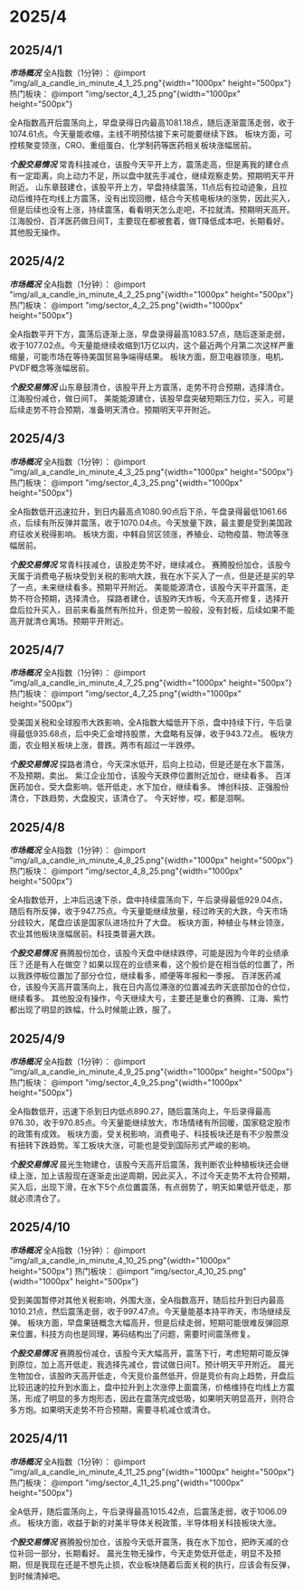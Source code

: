 # 2025/4

## 2025/4/1

***市场概况***
全A指数（1分钟）：
@import "img/all_a_candle_in_minute_4_1_25.png"{width="1000px" height="500px"}
热门板块：
@import "img/sector_4_1_25.png"{width="1000px" height="500px"}

全A指数高开后震荡向上，早盘录得日内最高1081.18点，随后逐渐震荡走弱，收于1074.61点。今天量能收缩，主线不明预估接下来可能要继续下跌。
板块方面，可控核聚变领涨，CRO、重组蛋白、化学制药等医药相关板块涨幅居前。

***个股交易情况***
常青科技减仓，该股今天平开上方，震荡走高，但是离我的建仓点有一定距离，向上动力不足，所以盘中就先手减仓，继续观察走势。预期明天平开附近。
山东章鼓建仓，该股平开上方，早盘持续震荡，11点后有拉动迹象，且拉动后维持在均线上方震荡，没有出现回撤，结合今天核电板块的涨势，因此买入，但是后续也没有上涨，持续震荡，看看明天怎么走吧，不拉就清。预期明天高开。
江海股份、百洋医药做日间T，主要现在都被套着，做T降低成本吧，长期看好。
其他股无操作。

## 2025/4/2

***市场概况***
全A指数（1分钟）：
@import "img/all_a_candle_in_minute_4_2_25.png"{width="1000px" height="500px"}
热门板块：
@import "img/sector_4_2_25.png"{width="1000px" height="500px"}

全A指数平开下方，震荡后逐渐上涨，早盘录得最高1083.57点，随后逐渐走弱，收于1077.02点。今天量能继续收缩到1万亿以内，这个最近两个月第二次这样严重缩量，可能市场在等待美国贸易争端得结果。
板块方面，厨卫电器领涨，电机、PVDF概念等涨幅居前。

***个股交易情况***
山东章鼓清仓，该股平开上方震荡，走势不符合预期，选择清仓。
江海股份减仓，做日间T。
美能能源建仓，该股早盘突破短期压力位，买入，可是后续走势不符合预期，准备明天清仓。预期明天平开附近。

## 2025/4/3

***市场概况***
全A指数（1分钟）：
@import "img/all_a_candle_in_minute_4_3_25.png"{width="1000px" height="500px"}
热门板块：
@import "img/sector_4_3_25.png"{width="1000px" height="500px"}

全A指数低开迅速拉升，到日内最高点1080.90点后下杀，午盘录得最低1061.66点，后续有所反弹并震荡，收于1070.04点。今天放量下跌，最主要是受到美国政府征收关税得影响。
板块方面，中韩自贸区领涨，养殖业、动物疫苗、物流等涨幅居前。

***个股交易情况***
常青科技减仓，该股走势不好，继续减仓。
赛腾股份加仓，该股今天属于消费电子板块受到关税的影响大跌，我在水下买入了一点，但是还是买的早了一点，未来继续看多。预期平开附近。
美能能源清仓，该股今天平开震荡，走势不符合预期，选择清仓。
探路者建仓，该股昨天炸板，今天高开修复，选择开盘后拉升买入，目前来看虽然有所拉升，但走势一般般，没有封板，后续如果不能高开就清仓离场。预期平开附近。

## 2025/4/7

***市场概况***
全A指数（1分钟）：
@import "img/all_a_candle_in_minute_4_7_25.png"{width="1000px" height="500px"}
热门板块：
@import "img/sector_4_7_25.png"{width="1000px" height="500px"}

受美国关税和全球股市大跌影响，全A指数大幅低开下杀，盘中持续下行，午后录得最低935.68点，后中央汇金增持股票，大盘略有反弹，收于943.72点。
板块方面，农业相关板块上涨，普跌。两市有超过一半跌停。

***个股交易情况***
探路者清仓，今天深水低开，后向上拉动，但是还是在水下震荡，不及预期，卖出。
紫江企业加仓，该股今天跌停位置附近加仓，继续看多。
百洋医药加仓，受大盘影响，低开低走，水下加仓，继续看多。
博创科技、正强股份清仓，下跌趋势，大盘股灾，该清仓了。
今天好惨，哎，都是泪啊。

## 2025/4/8

***市场概况***
全A指数（1分钟）：
@import "img/all_a_candle_in_minute_4_8_25.png"{width="1000px" height="500px"}
热门板块：
@import "img/sector_4_8_25.png"{width="1000px" height="500px"}

全A指数低开，上冲后迅速下杀，盘中持续震荡向下，午后录得最低929.04点，随后有所反弹，收于947.75点。今天量能继续放量，经过昨天的大跌，今天市场分歧较大，尾盘应该是国家队进场拉升了大盘。
板块方面，种植业与林业领涨，农业其他板块涨幅居前。科技类普遍大跌。

***个股交易情况***
赛腾股份加仓，该股今天盘中继续跌停，可能是因为今年的业绩承压？还是有人在做空？如果以现在的业绩来看，这个股价是在相当低的位置了，所以我跌停板位置加了部分仓位，继续看多，顺便等年报和一季报。
百洋医药减仓，该股今天高开震荡向上，我在日内高位滞涨的位置减去昨天底部加仓的仓位，继续看多。
其他股没有操作，今天继续大亏，主要还是重仓的赛腾、江海、紫竹都出现了明显的跌幅，什么时候能止跌，服了。

## 2025/4/9

***市场概况***
全A指数（1分钟）：
@import "img/all_a_candle_in_minute_4_9_25.png"{width="1000px" height="500px"}
热门板块：
@import "img/sector_4_9_25.png"{width="1000px" height="500px"}

全A指数低开，迅速下杀到日内低点890.27，随后震荡向上，午后录得最高976.30，收于970.85点。今天量能继续放大，市场情绪有所回暖，国家稳定股市的政策有成效。
板块方面，受关税影响，消费电子、科技板块还是有不少股票没有扭转下跌趋势。军工板块大涨，可能也是受到国际形式严峻的影响。

***个股交易情况***
晨光生物建仓，该股今天高开后震荡，我判断农业种植板块还会继续上涨，加上该股现在逐渐走出逆周期，因此买入，不过今天走势不太符合预期，买入后，出现下滑，在水下5个点位置震荡，有点弱势了，明天如果低开低走，那就必须清仓了。

## 2025/4/10

***市场概况***
全A指数（1分钟）：
@import "img/all_a_candle_in_minute_4_10_25.png"{width="1000px" height="500px"}
热门板块：
@import "img/sector_4_10_25.png"{width="1000px" height="500px"}

受到美国暂停对其他关税影响，外围大涨，全A指数高开，随后拉升到日内最高1010.21点，然后震荡走弱，收于997.47点。今天量能基本持平昨天，市场继续反弹。
板块方面，早盘果链概念大幅高开，但是后续走弱，短期可能很难反弹回原来位置，科技方向也是同理，筹码结构出了问题，需要时间震荡修复。

***个股交易情况***
赛腾股份减仓，该股今天大幅高开，震荡下行，考虑短期可能反弹到原位，加上高开低走，我选择先减仓，尝试做日间T。预计明天平开附近。
晨光生物加仓，该股昨天高开低走，今天竞价虽然低开，但是竞价有向上趋势，开盘后比较迅速的拉升到水面上，盘中拉升到上次涨停上面震荡，价格维持在均线上方震荡，形成了明显的多方炮形态，因此在震荡完成低吸，如果明天明显高开，则符合多方炮。如果明天走势不符合预期，需要寻机减仓或清仓。

## 2025/4/11

***市场概况***
全A指数（1分钟）：
@import "img/all_a_candle_in_minute_4_11_25.png"{width="1000px" height="500px"}
热门板块：
@import "img/sector_4_11_25.png"{width="1000px" height="500px"}

全A低开，随后震荡向上，午后录得最高1015.42点，后震荡走弱，收于1006.09点。
板块方面，收益于新的对美半导体关税政策，半导体相关科技板块大涨。

***个股交易情况***
赛腾股份加仓，该股今天低开震荡，我在水下加仓，把昨天减的仓位补回一部分，长期看好。
晨光生物无操作，今天走势低开低走，明显不及预期，但是我现在还是不想先止损，农业板块随着后面关税的执行，应该会有反弹，到时候清掉吧。